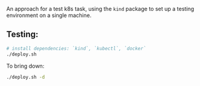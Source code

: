 An approach for a test k8s task, using the `kind` package to set up a testing environment on a single machine. 

## Testing:
```bash
# install dependencies: `kind`, `kubectl`, `docker`
./deploy.sh
```

To bring down:
```bash
./deploy.sh -d
```
